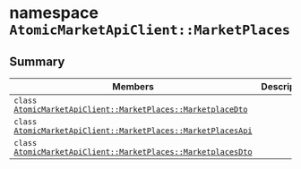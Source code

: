 # namespace `AtomicMarketApiClient::MarketPlaces` 

## Summary

 Members                                | Descriptions                                
----------------------------------------|---------------------------------------------
`class ` [`AtomicMarketApiClient::MarketPlaces::MarketplaceDto`](.github/workflows/documentation/md/AtomicMarketApiClient--MarketPlaces--MarketplaceDto.md#class_atomic_market_api_client_1_1_market_places_1_1_marketplace_dto) | 
`class ` [`AtomicMarketApiClient::MarketPlaces::MarketPlacesApi`](.github/workflows/documentation/md/AtomicMarketApiClient--MarketPlaces--MarketPlacesApi.md#class_atomic_market_api_client_1_1_market_places_1_1_market_places_api) | 
`class ` [`AtomicMarketApiClient::MarketPlaces::MarketplacesDto`](.github/workflows/documentation/md/AtomicMarketApiClient--MarketPlaces--MarketplacesDto.md#class_atomic_market_api_client_1_1_market_places_1_1_marketplaces_dto) | 

